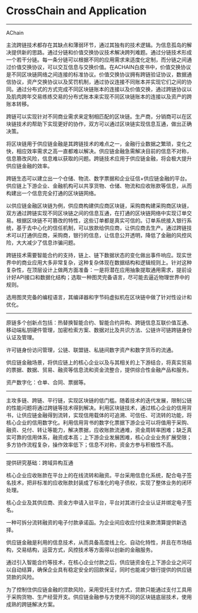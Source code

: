 # CrossChain and Application

***
AChain

主流跨链技术都存在其缺点和薄弱环节，通过其独有的技术逻辑。为信息孤岛的解决提供新的思路。通过分链和价值交换协议技术解决跨列难题。通过分链技术形成一个若干分链。每一条分链可以根据不同的应用需求来适度化定制，而分链之间通过价值交换协议，可以交互信息与交换价值。在ACHAIN白皮书中，价值交换协议是不同区块链网络之间连接的标准协议。价值交换协议拥有跨链验证协议，数据通信协议，资产交换协议以及奖罚机制，通过协议连接不同账本并实现它们之间的协同。通过分布式的方式完成不同区块链账本的连接以及价值交换，通过跨链协议以及肌肉跨年交易练练交易的分布式账本来实现不同区块链账本的连接以及资产的跨账本转移。

跨链可以实现针对不同商业需求来定制相匹配的区块链。生产商，分销商可以在区块链技术的帮助下实现更好的协作，双方可以通过区块链实现信息互通，做出正确决策。

将区块链用于供应链金融是其跨链技术的难点之一，金融行业数据之繁琐，变化之快，相应效率需求之高一直都难以解决。供应链金融急需解决目前的信息不对称，信息篡改风险，信息难以获取的问题。跨链技术应用于供应链金融，将会极大提升供应链金融的效率。

跨链生态可以建立出一个仓储、物流、数字票据和企业征信+供应链金融的平台。供应链上下游企业、金融机构可以共享货物、仓储、物流和应收账款等信息，从而构建出一个信息完全打通的区块链网络。

以供应链金融区块链为例，供应商构建供应商区块链，采购商构建采购商区块链，双方通过跨链实现不同区块链之间的信息互通，在打通的区块链网络中实现订单交易。根据区块链不可篡改的特性，这些订单都是真实可信的。订单系统接入银行系统，基于去中心化的信任机制，可以放款给供应商，让供应商去生产。通过跨链技术可以打通供应商，采购商，银行的信息，让信息公开透明，降低了金融的风控风险，大大减少了信息诈骗问题。

跨链技术需要智能合约的支持，链上、链下数据状态的变化做出事件响应。现实世界中的商业应用大多非常复杂，这种复杂体现在数据结构和逻辑规则上。针对这种复杂性，在顶层设计上做两方面准备：一是将潜在应用抽象提取通用需求，提前设计好API接口和数据化结构；选取一种图灵完备语言，尽可能去逼近物理世界中的规则。

选用图灵完备的编程语言，其编译器和字节码虚拟机在区块链中做了针对性设计和优化。

***

原链多个创新点包括：热替换智能合约、智能合约异构、跨链信息互联价值互通、移动端私钥硬件管理，加密检索方案、数据对比及共识方法、公链许可链跨链身份认证及管理。

许可链身份访问管理，公链、联盟链、私链间数字资产和数字货币的流通。

供应链金融场景，将供应链上的核心企业以及与其相关的上下游结合，将真实贸易的票据、数据、贸易、融资等信息流和资金流整合，提供综合性金融产品和服务。

资产数字化：仓单、合同、票据等。

***

主攻多链、跨链、平行链，实现区块链的低门槛。随着技术的迭代发展，限制公链的性能问题将通过跨链等技术得到解决。利用区块链技术，通过核心企业的信用背书，让供应链金融得到流转，实现信用载体的可追溯、可信任、可流转的功能，将核心企业的信用数字化。利用信用背书的数字化票据下游企业可以将值用于采购、融资、兑付、转让等能力，解决票据，应收账款流通难，资金周转率困难；缺乏真实可靠的信用体系，融资成本高；上下游企业发展困难，核心企业业务扩展受限；多方协作流程复杂，操作效率低下；信息不对称，资金方参与积极性不高。

***

提供研究基础：跨域异构互通

核心企业应收账款在平台上的在线流转和融资。平台采用信息化系统，配合电子签名技术，把非标准的应收账款封装成了标准化的电子债权，实现了整体业务的闭环处理。

核心企业及其供应商、资金方申请入驻平台，平台对其进行企业认证并绑定电子签名。

一种可拆分流转融资的电子付款承诺函。为企业间应收应付往来款清算提供新选择。

供应链金融是利用的信息技术，从而具备高度线上化、自动化特性，并且在市场结构，交易结构，运营方式，风控技术等方面得以创新的金融服务。

通过引入智能合约等技术，在核心企业付款之后，供应链资金在上下游企业之间可以自动结算，确保企业具有稳定安全的回款保证，同时也能减少银行提供的供应链贷款的风险。

为了控制住供应链金融的贷款风险，采用受托支付方式，贷款只能通过支付工具用于采购货物、生产经营开支。供应链金融参与方使用不同的区块链底层技术，使用成熟的跨链解决方案。
